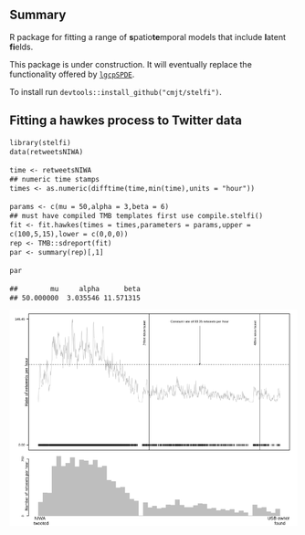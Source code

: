 Summary
-------

R package for fitting a range of **s**patio**te**mporal models that
include **l**atent **fi**elds.

This package is under construction. It will eventually replace the
functionality offered by [`lgcpSPDE`](https://github.com/cmjt/lgcpSPDE).

To install run `devtools::install_github("cmjt/stelfi")`.

Fitting a hawkes process to Twitter data
----------------------------------------

    library(stelfi)
    data(retweetsNIWA)

    time <- retweetsNIWA
    ## numeric time stamps
    times <- as.numeric(difftime(time,min(time),units = "hour"))

    params <- c(mu = 50,alpha = 3,beta = 6)
    ## must have compiled TMB templates first use compile.stelfi()
    fit <- fit.hawkes(times = times,parameters = params,upper = c(100,5,15),lower = c(0,0,0))
    rep <- TMB::sdreport(fit)
    par <- summary(rep)[,1]

    par

    ##        mu     alpha      beta 
    ## 50.000000  3.035546 11.571315

![](inst/docs/README_files/figure-markdown_strict/plot-1.png)
